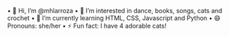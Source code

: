 • 👋 Hi, I’m @mhlarroza
• 👀 I’m interested in dance, books, songs, cats and crochet
• 🌱 I’m currently learning HTML, CSS, Javascript and Python
• 😄 Pronouns: she/her
• ⚡ Fun fact: I have 4 adorable cats!
